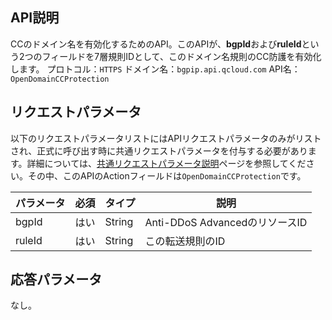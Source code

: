 

## API説明
CCのドメイン名を有効化するためのAPI。このAPIが、**bgpId**および**ruleId**という2つのフィールドを7層規則IDとして、このドメイン名規則のCC防護を有効化します。
プロトコル：`HTTPS`
ドメイン名：`bgpip.api.qcloud.com`
API名：`OpenDomainCCProtection`

## リクエストパラメータ
以下のリクエストパラメータリストにはAPIリクエストパラメータのみがリストされ、正式に呼び出す時に共通リクエストパラメータを付与する必要があります。詳細については、[共通リクエストパラメータ説明](https://cloud.tencent.com/document/product/1014/31224)ページを参照してください。その中、このAPIのActionフィールドは`OpenDomainCCProtection`です。

| パラメータ | 必須 | タイプ | 説明 |
|---------|---------|---------|---------|
| bgpId | はい | String | Anti-DDoS AdvancedのリソースID |
| ruleId | はい | String | この転送規則のID |

## 応答パラメータ
なし。


